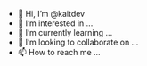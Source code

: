 - 👋 Hi, I’m @kaitdev
- 👀 I’m interested in ...
- 🌱 I’m currently learning ...
- 💞️ I’m looking to collaborate on ...
- 📫 How to reach me ...

<!---
kaitdev/kaitdev is a ✨ special ✨ repository because its `README.md` (this file) appears on your GitHub profile.
You can click the Preview link to take a look at your changes.
--->
